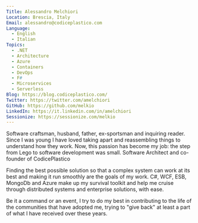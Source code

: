 ```yaml
---
Title: Alessandro Melchiori
Location: Brescia, Italy
Email: alessandro@codiceplastico.com
Language:
  - English
  - Italian
Topics:
  - .NET
  - Architecture
  - Azure
  - Containers
  - DevOps
  - F#
  - Microservices
  - Serverless
Blog: https://blog.codiceplastico.com/
Twitter: https://twitter.com/amelchiori
GitHub: https://github.com/melkio
LinkedIn: https://it.linkedin.com/in/amelchiori
Sessionize: https://sessionize.com/melkio
---
```

Software craftsman, husband, father, ex-sportsman and inquiring reader. Since I was young I have loved taking apart and reassembling things to understand how they work. Now, this passion has become my job: the step from Lego to software development was small.
Software Architect and co-founder of CodicePlastico

Finding the best possible solution so that a complex system can work at its best and making it run smoothly are the goals of my work. C#, WCF, ESB, MongoDb and Azure make up my survival toolkit and help me cruise through distributed systems and enterprise solutions, with ease.

Be it a command or an event, I try to do my best in contributing to the life of the communities that have adopted me, trying to "give back" at least a part of what I have received over these years.
